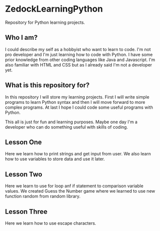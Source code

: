 # ZedockLearningPython
Repository for Python learning projects.

## Who I am?
I could describe my self as a hobbyist who want to learn to code.
I'm not pro developer and I'm just learning how to code with Python.
I have some prior knowledge from other coding languages like Java and Javascript.
I'm also familiar with HTML and CSS but as I already said I'm not a developer yet.

## What is this repository for?
In this repository I will store my learning projects. 
First I will write simple programs to learn Python syntax and then I will move forward to more complex programs.
At last I hope I could code some useful programs with Python. 

This all is just for fun and learning purposes. Maybe one day I'm a developer who can do something useful with skills of coding.

## Lesson One
Here we learn how to print strings and get input from user.
We also learn how to use variables to store data and use it later.

## Lesson Two
Here we learn to use for loop anf if statement to comparison variable values. 
We created Guess the Number game where we learned to use new function random from random library.

## Lesson Three
Here we learn how to use escape characters.
